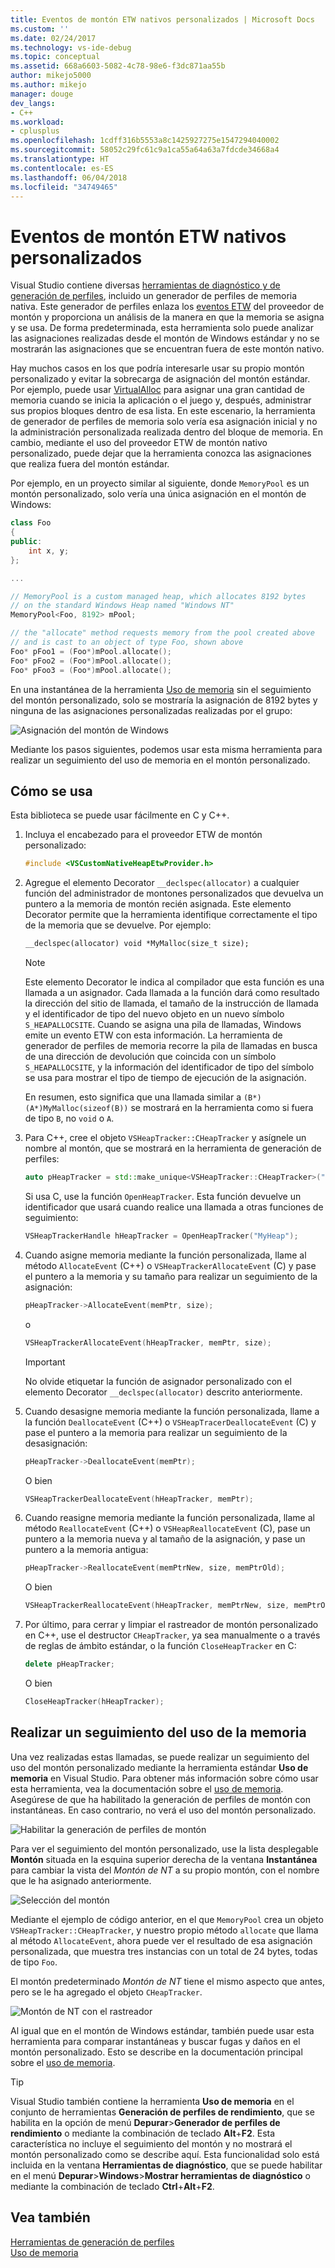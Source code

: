 ```yaml
---
title: Eventos de montón ETW nativos personalizados | Microsoft Docs
ms.custom: ''
ms.date: 02/24/2017
ms.technology: vs-ide-debug
ms.topic: conceptual
ms.assetid: 668a6603-5082-4c78-98e6-f3dc871aa55b
author: mikejo5000
ms.author: mikejo
manager: douge
dev_langs:
- C++
ms.workload:
- cplusplus
ms.openlocfilehash: 1cdff316b5553a8c1425927275e1547294040002
ms.sourcegitcommit: 58052c29fc61c9a1ca55a64a63a7fdcde34668a4
ms.translationtype: HT
ms.contentlocale: es-ES
ms.lasthandoff: 06/04/2018
ms.locfileid: "34749465"
---
```

# <a name="custom-native-etw-heap-events"></a>Eventos de montón ETW nativos personalizados

Visual Studio contiene diversas [herramientas de diagnóstico y de generación de perfiles](../profiling/profiling-tools.md), incluido un generador de perfiles de memoria nativa.  Este generador de perfiles enlaza los [eventos ETW](/windows-hardware/drivers/devtest/event-tracing-for-windows--etw-) del proveedor de montón y proporciona un análisis de la manera en que la memoria se asigna y se usa.  De forma predeterminada, esta herramienta solo puede analizar las asignaciones realizadas desde el montón de Windows estándar y no se mostrarán las asignaciones que se encuentran fuera de este montón nativo.

Hay muchos casos en los que podría interesarle usar su propio montón personalizado y evitar la sobrecarga de asignación del montón estándar.  Por ejemplo, puede usar [VirtualAlloc](https://msdn.microsoft.com/library/windows/desktop/aa366887(v=vs.85).aspx) para asignar una gran cantidad de memoria cuando se inicia la aplicación o el juego y, después, administrar sus propios bloques dentro de esa lista.  En este escenario, la herramienta de generador de perfiles de memoria solo vería esa asignación inicial y no la administración personalizada realizada dentro del bloque de memoria.  En cambio, mediante el uso del proveedor ETW de montón nativo personalizado, puede dejar que la herramienta conozca las asignaciones que realiza fuera del montón estándar.

Por ejemplo, en un proyecto similar al siguiente, donde `MemoryPool` es un montón personalizado, solo vería una única asignación en el montón de Windows:

```cpp
class Foo
{
public:
    int x, y;
};

...

// MemoryPool is a custom managed heap, which allocates 8192 bytes 
// on the standard Windows Heap named "Windows NT"
MemoryPool<Foo, 8192> mPool;

// the "allocate" method requests memory from the pool created above
// and is cast to an object of type Foo, shown above
Foo* pFoo1 = (Foo*)mPool.allocate();
Foo* pFoo2 = (Foo*)mPool.allocate();
Foo* pFoo3 = (Foo*)mPool.allocate();
```

En una instantánea de la herramienta [Uso de memoria](../profiling/memory-usage.md) sin el seguimiento del montón personalizado, solo se mostraría la asignación de 8192 bytes y ninguna de las asignaciones personalizadas realizadas por el grupo:

![Asignación del montón de Windows](media/heap-example-windows-heap.png)

Mediante los pasos siguientes, podemos usar esta misma herramienta para realizar un seguimiento del uso de memoria en el montón personalizado.

## <a name="how-to-use"></a>Cómo se usa

Esta biblioteca se puede usar fácilmente en C y C++.

1. Incluya el encabezado para el proveedor ETW de montón personalizado:

   ```cpp
   #include <VSCustomNativeHeapEtwProvider.h>
   ```

1. Agregue el elemento Decorator `__declspec(allocator)` a cualquier función del administrador de montones personalizados que devuelva un puntero a la memoria de montón recién asignada.  Este elemento Decorator permite que la herramienta identifique correctamente el tipo de la memoria que se devuelve.  Por ejemplo:

   ```cpp
   __declspec(allocator) void *MyMalloc(size_t size);
   ```
   
   > [!NOTE]
   > Este elemento Decorator le indica al compilador que esta función es una llamada a un asignador.  Cada llamada a la función dará como resultado la dirección del sitio de llamada, el tamaño de la instrucción de llamada y el identificador de tipo del nuevo objeto en un nuevo símbolo `S_HEAPALLOCSITE`.  Cuando se asigna una pila de llamadas, Windows emite un evento ETW con esta información.  La herramienta de generador de perfiles de memoria recorre la pila de llamadas en busca de una dirección de devolución que coincida con un símbolo `S_HEAPALLOCSITE`, y la información del identificador de tipo del símbolo se usa para mostrar el tipo de tiempo de ejecución de la asignación.
   >
   > En resumen, esto significa que una llamada similar a `(B*)(A*)MyMalloc(sizeof(B))` se mostrará en la herramienta como si fuera de tipo `B`, no `void` o `A`.

1. Para C++, cree el objeto `VSHeapTracker::CHeapTracker` y asígnele un nombre al montón, que se mostrará en la herramienta de generación de perfiles:

   ```cpp
   auto pHeapTracker = std::make_unique<VSHeapTracker::CHeapTracker>("MyCustomHeap");
   ```

   Si usa C, use la función `OpenHeapTracker`.  Esta función devuelve un identificador que usará cuando realice una llamada a otras funciones de seguimiento:
  
   ```C
   VSHeapTrackerHandle hHeapTracker = OpenHeapTracker("MyHeap");
   ```

1. Cuando asigne memoria mediante la función personalizada, llame al método `AllocateEvent` (C++) o `VSHeapTrackerAllocateEvent` (C) y pase el puntero a la memoria y su tamaño para realizar un seguimiento de la asignación:

   ```cpp
   pHeapTracker->AllocateEvent(memPtr, size);
   ```

   o

   ```C
   VSHeapTrackerAllocateEvent(hHeapTracker, memPtr, size);
   ```

   > [!IMPORTANT]
   > No olvide etiquetar la función de asignador personalizado con el elemento Decorator `__declspec(allocator)` descrito anteriormente.

1. Cuando desasigne memoria mediante la función personalizada, llame a la función `DeallocateEvent` (C++) o `VSHeapTracerDeallocateEvent` (C) y pase el puntero a la memoria para realizar un seguimiento de la desasignación:

   ```cpp
   pHeapTracker->DeallocateEvent(memPtr);
   ```

   O bien

   ```C
   VSHeapTrackerDeallocateEvent(hHeapTracker, memPtr);
   ```

1. Cuando reasigne memoria mediante la función personalizada, llame al método `ReallocateEvent` (C++) o `VSHeapReallocateEvent` (C), pase un puntero a la memoria nueva y al tamaño de la asignación, y pase un puntero a la memoria antigua:

   ```cpp
   pHeapTracker->ReallocateEvent(memPtrNew, size, memPtrOld);
   ```

   O bien

   ```C
   VSHeapTrackerReallocateEvent(hHeapTracker, memPtrNew, size, memPtrOld);
   ```

1. Por último, para cerrar y limpiar el rastreador de montón personalizado en C++, use el destructor `CHeapTracker`, ya sea manualmente o a través de reglas de ámbito estándar, o la función `CloseHeapTracker` en C:

   ```cpp
   delete pHeapTracker;
   ```

   O bien

   ```C
   CloseHeapTracker(hHeapTracker);
   ```

## <a name="track-memory-usage"></a>Realizar un seguimiento del uso de la memoria
Una vez realizadas estas llamadas, se puede realizar un seguimiento del uso del montón personalizado mediante la herramienta estándar **Uso de memoria** en Visual Studio.  Para obtener más información sobre cómo usar esta herramienta, vea la documentación sobre el [uso de memoria](../profiling/memory-usage.md). Asegúrese de que ha habilitado la generación de perfiles de montón con instantáneas. En caso contrario, no verá el uso del montón personalizado. 

![Habilitar la generación de perfiles de montón](media/heap-enable-heap.png)

Para ver el seguimiento del montón personalizado, use la lista desplegable **Montón** situada en la esquina superior derecha de la ventana **Instantánea** para cambiar la vista del *Montón de NT* a su propio montón, con el nombre que le ha asignado anteriormente.

![Selección del montón](media/heap-example-custom-heap.png)

Mediante el ejemplo de código anterior, en el que `MemoryPool` crea un objeto `VSHeapTracker::CHeapTracker`, y nuestro propio método `allocate` que llama al método `AllocateEvent`, ahora puede ver el resultado de esa asignación personalizada, que muestra tres instancias con un total de 24 bytes, todas de tipo `Foo`.

El montón predeterminado *Montón de NT* tiene el mismo aspecto que antes, pero se le ha agregado el objeto `CHeapTracker`.

![Montón de NT con el rastreador](media/heap-example-windows-heap.png)

Al igual que en el montón de Windows estándar, también puede usar esta herramienta para comparar instantáneas y buscar fugas y daños en el montón personalizado. Esto se describe en la documentación principal sobre el [uso de memoria](../profiling/memory-usage.md).

> [!TIP]
> Visual Studio también contiene la herramienta **Uso de memoria** en el conjunto de herramientas **Generación de perfiles de rendimiento**, que se habilita en la opción de menú **Depurar**>**Generador de perfiles de rendimiento** o mediante la combinación de teclado **Alt**+**F2**.  Esta característica no incluye el seguimiento del montón y no mostrará el montón personalizado como se describe aquí.  Esta funcionalidad solo está incluida en la ventana **Herramientas de diagnóstico**, que se puede habilitar en el menú **Depurar**>**Windows**>**Mostrar herramientas de diagnóstico** o mediante la combinación de teclado **Ctrl**+**Alt**+**F2**.

## <a name="see-also"></a>Vea también
[Herramientas de generación de perfiles](../profiling/profiling-tools.md)  
[Uso de memoria](../profiling/memory-usage.md)
